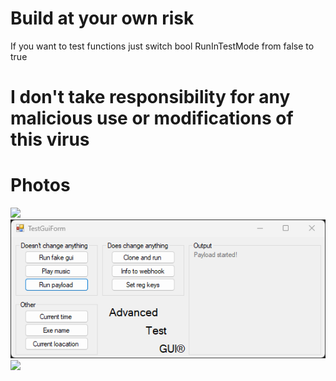# Build at your own risk
If you want to test functions just switch bool RunInTestMode from false to true

# I don't take responsibility for any malicious use or modifications of this virus

# Photos

<img src="https://github.com/Yaoofi/Watykanczyk/blob/master/SCs/sc%20(1).png">
<img src="https://github.com/Yaoofi/Watykanczyk/blob/master/SCs/sc%20(2).png">
<img src="https://github.com/Yaoofi/Watykanczyk/blob/master/SCs/sc%20(3).png">
